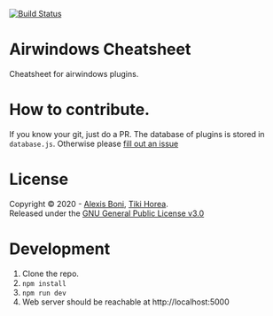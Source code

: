 [![Build Status](https://travis-ci.com/ajboni/airwindows-cheatsheet.svg?branch=master)](https://travis-ci.com/ajboni/airwindows-cheatsheet)

# Airwindows Cheatsheet

Cheatsheet for airwindows plugins.

# How to contribute.

If you know your git, just do a PR. The database of plugins is stored in `database.js`.
Otherwise please [fill out an issue](https://github.com/ajboni/airwindows-cheatsheet/issues/new)

# License

Copyright © 2020 - [Alexis Boni](https://github.com/ajboni/), [Tiki Horea](https://github.com/tikihorea).  
Released under the [GNU General Public License v3.0](LICENSE)

# Development

1. Clone the repo.
2. `npm install`
3. `npm run dev`
4. Web server should be reachable at http://localhost:5000
